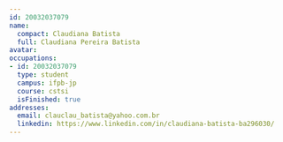 ```yaml
---
id: 20032037079
name:
  compact: Claudiana Batista
  full: Claudiana Pereira Batista
avatar:
occupations:
- id: 20032037079
  type: student
  campus: ifpb-jp
  course: cstsi
  isFinished: true
addresses:
  email: clauclau_batista@yahoo.com.br
  linkedin: https://www.linkedin.com/in/claudiana-batista-ba296030/
---
```


